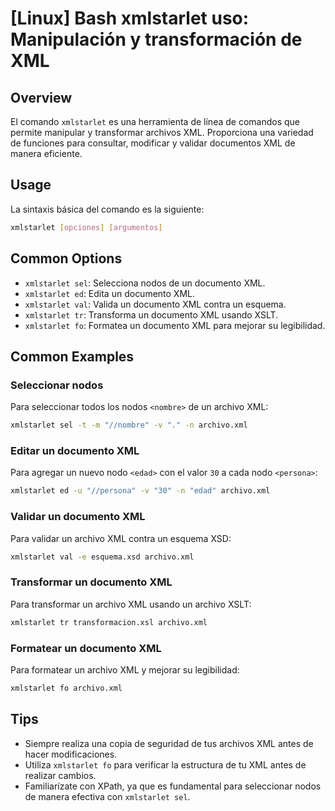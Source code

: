 # [Linux] Bash xmlstarlet uso: Manipulación y transformación de XML

## Overview
El comando `xmlstarlet` es una herramienta de línea de comandos que permite manipular y transformar archivos XML. Proporciona una variedad de funciones para consultar, modificar y validar documentos XML de manera eficiente.

## Usage
La sintaxis básica del comando es la siguiente:

```bash
xmlstarlet [opciones] [argumentos]
```

## Common Options
- `xmlstarlet sel`: Selecciona nodos de un documento XML.
- `xmlstarlet ed`: Edita un documento XML.
- `xmlstarlet val`: Valida un documento XML contra un esquema.
- `xmlstarlet tr`: Transforma un documento XML usando XSLT.
- `xmlstarlet fo`: Formatea un documento XML para mejorar su legibilidad.

## Common Examples

### Seleccionar nodos
Para seleccionar todos los nodos `<nombre>` de un archivo XML:

```bash
xmlstarlet sel -t -m "//nombre" -v "." -n archivo.xml
```

### Editar un documento XML
Para agregar un nuevo nodo `<edad>` con el valor `30` a cada nodo `<persona>`:

```bash
xmlstarlet ed -u "//persona" -v "30" -n "edad" archivo.xml
```

### Validar un documento XML
Para validar un archivo XML contra un esquema XSD:

```bash
xmlstarlet val -e esquema.xsd archivo.xml
```

### Transformar un documento XML
Para transformar un archivo XML usando un archivo XSLT:

```bash
xmlstarlet tr transformacion.xsl archivo.xml
```

### Formatear un documento XML
Para formatear un archivo XML y mejorar su legibilidad:

```bash
xmlstarlet fo archivo.xml
```

## Tips
- Siempre realiza una copia de seguridad de tus archivos XML antes de hacer modificaciones.
- Utiliza `xmlstarlet fo` para verificar la estructura de tu XML antes de realizar cambios.
- Familiarízate con XPath, ya que es fundamental para seleccionar nodos de manera efectiva con `xmlstarlet sel`.
